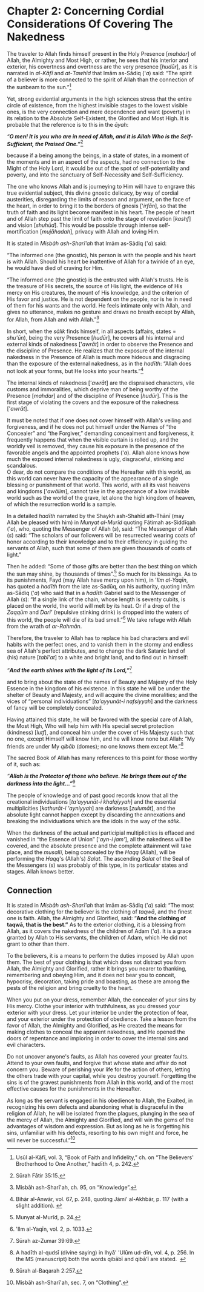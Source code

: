 Chapter 2: Concerning Cordial Considerations Of Covering The Nakedness
======================================================================

The traveler to Allah finds himself present in the Holy Presence
[*mahdar*] of Allah, the Almighty and Most High, or rather, he sees that
his interior and exterior, his covertness and overtness are the very
presence [*hudūr*], as it is narrated in *al-Kāfī* and *at*-*Tawhīd*
that Imām as-Sādiq ('*a*) said: “The spirit of a believer is more
connected to the spirit of Allah than the connection of the sunbeam to
the sun.”[^1]

Yet, strong evidential arguments in the high sciences stress that the
entire circle of existence, from the highest invisible stages to the
lowest visible ones, is the very connection and mere dependence and want
(poverty) in its relation to the Absolute Self-Existent, the Glorified
and Most High. It is probable that the reference is to this in the
*āyah*:

*“**O men! It is you who are in need of Allah, and it is Allah Who is
the Self-Sufficient, the Praised One.”***[^2]

because if a being among the beings, in a state of states, in a moment
of the moments and in an aspect of the aspects, had no connection to the
Might of the Holy Lord, it would be out of the spot of self-potentiality
and poverty, and into the sanctuary of Self-Necessity and
Self-Sufficiency.

The one who knows Allah and is journeying to Him will have to engrave
this true evidential subject, this divine gnostic delicacy, by way of
cordial austerities, disregarding the limits of reason and argument, on
the face of the heart, in order to bring it to the borders of gnosis
['*irfān*], so that the truth of faith and its light become manifest in
his heart. The people of heart and of Allah step past the limit of faith
onto the stage of revelation [*kashf*] and vision [*shuhūd*]. This would
be possible through intense self-mortification [*mujāhadah*], privacy
with Allah and loving Him.

It is stated in *Misbāh ash-Sharī'ah* that Imām as-Sādiq ('*a*) said:

“The informed one (the gnostic), his person is with the people and his
heart is with Allah. Should his heart be inattentive of Allah for a
twinkle of an eye, he would have died of craving for Him.

“The informed one (the gnostic) is the entrusted with Allah's trusts. He
is the treasure of His secrets, the source of His light, the evidence of
His mercy on His creatures, the mount of His knowledge, and the
criterion of His favor and justice. He is not dependent on the people,
nor is he in need of them for his wants and the world. He feels intimate
only with Allah, and gives no utterance, makes no gesture and draws no
breath except by Allah, for Allah, from Allah and with Allah.”[^3]

In short, when the *sālik* finds himself, in all aspects (affairs,
states = *shu'ūn*), being the very Presence [*hudūr*], he covers all his
internal and external kinds of nakedness ['*awrāt*] in order to observe
the Presence and the discipline of Presence. He realizes that the
exposure of the internal nakedness in the Presence of Allah is much more
hideous and disgracing than the exposure of the external nakedness, as
in the *hadīth*: “Allah does not look at your forms, but He looks into
your hearts.”[^4]

The internal kinds of nakedness ['*awrāt*] are the dispraised
characters, vile customs and immoralities, which deprive man of being
worthy of the Presence [*mahdar*] and of the discipline of Presence
[*hudūr*]. This is the first stage of violating the covers and the
exposure of the nakedness ['*awrāt*].

It must be noted that if one does not cover himself with Allah's veiling
and forgiveness, and if he does not put himself under the Names of “the
Concealer” and “the Forgiver,” demanding concealment and forgiveness, it
frequently happens that when the visible curtain is rolled up, and the
worldly veil is removed, they cause his exposure in the presence of the
favorable angels and the appointed prophets ('*a*). Allah alone knows
how much the exposed internal nakedness is ugly, disgraceful, stinking
and scandalous.  
 O dear, do not compare the conditions of the Hereafter with this world,
as this world can never have the capacity of the appearance of a single
blessing or punishment of that world. This world, with all its vast
heavens and kingdoms ['*awālim*], cannot take in the appearance of a low
invisible world such as the world of the grave, let alone the high
kingdom of heaven, of which the resurrection world is a sample.

In a detailed *hadīth* narrated by the Shaykh ash-Shahīd ath-Thānī (may
Allah be pleased with him) in *Munyat al-Murīd* quoting Fātimah
as-Siddīqah ('*a*), who, quoting the Messenger of Allah (*s*), said:
“The Messenger of Allah (*s*) said: “The scholars of our followers will
be resurrected wearing coats of honor according to their knowledge and
to their efficiency in guiding the servants of Allah, such that some of
them are given thousands of coats of light.”

Then he added: “Some of those gifts are better than the best thing on
which the sun may shine, by thousands of times”.[^5] So much for its
blessings. As to its punishments, Fayd (may Allah have mercy upon him),
in '*Ilm al-Yaqīn*, has quoted a *hadīth* from the late as-Sadūq, on his
authority, quoting Imām as-Sādiq ('*a*) who said that in a *hadīth*
Gabriel said to the Messenger of Allah (*s*): “If a single link of the
chain, whose length is seventy cubits, is placed on the world, the world
will melt by its heat. Or if a drop of the *Zaqqūm* and *Darī'*
(repulsive stinking drink) is dropped into the waters of this world, the
people will die of its bad smell.”[^6] We take refuge with Allah from
the wrath of *ar*-*Rahmān*.

Therefore, the traveler to Allah has to replace his bad characters and
evil habits with the perfect ones, and to vanish them in the stormy and
endless sea of Allah's perfect attributes, and to change the dark
Satanic land of (his) nature [*tabī'at*] to a white and bright land, and
to find out in himself:

*“**And the earth shines with the light of its Lord,”***[^7]

and to bring about the state of the names of Beauty and Majesty of the
Holy Essence in the kingdom of his existence. In this state he will be
under the shelter of Beauty and Majesty, and will acquire the divine
moralities; and the vices of “personal individuations” [*ta'ayyunāt*-*i
nafsiyyah*] and the darkness of fancy will be completely concealed.

Having attained this state, he will be favored with the special care of
Allah, the Most High, Who will help him with His special secret
protection (kindness) [*lutf*], and conceal him under the cover of His
Majesty such that no one, except Himself will know him, and he will know
none but Allah: “My friends are under My *qibāb* (domes); no one knows
them except Me.”[^8]

The sacred Book of Allah has many references to this point for those
worthy of it, such as:

*“**Allah is the Protector of those who believe. He brings them out of
the darkness into the light…”***[^9]

The people of knowledge and of past good records know that all the
creational individuations [*ta'ayyunāt*-*i khalqiyyah*] and the
essential multiplicities [*kathurāt-i 'ayniyyah*] are darkness
[*zulumāt*], and the absolute light cannot happen except by discarding
the annexations and breaking the individuations which are the idols in
the way of the *sālik*.

When the darkness of the actual and participial multiplicities is
effaced and vanished in “the Essence of Union” ['*ayn-i jam'*], all the
nakedness will be covered, and the absolute presence and the complete
attainment will take place, and the *musallī*, being concealed by the
*Haqq* (Allah), will be performing the *Haqq*'s (Allah's) *Salat*. The
ascending *Salat* of the Seal of the Messengers (*s*) was probably of
this type, in its particular states and stages. Allah knows better.

Connection
----------

It is stated in *Misbāh ash*-*Sharī'ah* that Imām as-Sādiq ('*a*) said:
“The most decorative clothing for the believer is the clothing of
*taqwā*, and the finest one is faith. Allah, the Almighty and Glorified,
said: “**And the clothing of taqwā, that is the best.”** As to the
exterior clothing, it is a blessing from Allah, as it covers the
nakedness of the children of Adam ('*a*). It is a grace granted by Allah
to His servants, the children of Adam, which He did not grant to other
than them.

To the believers, it is a means to perform the duties imposed by Allah
upon them. The best of your clothing is that which does not distract you
from Allah, the Almighty and Glorified, rather it brings you nearer to
thanking, remembering and obeying Him, and it does not bear you to
conceit, hypocrisy, decoration, taking pride and boasting, as these are
among the pests of the religion and bring cruelty to the heart.

When you put on your dress, remember Allah, the concealer of your sins
by His mercy. Clothe your interior with truthfulness, as you dressed
your exterior with your dress. Let your interior be under the protection
of fear, and your exterior under the protection of obedience. Take a
lesson from the favor of Allah, the Almighty and Glorified, as He
created the means for making clothes to conceal the apparent nakedness,
and He opened the doors of repentance and imploring in order to cover
the internal sins and evil characters.

Do not uncover anyone's faults, as Allah has covered your greater
faults. Attend to your own faults, and forgive that whose state and
affair do not concern you. Beware of perishing your life for the action
of others, letting the others trade with your capital, while you destroy
yourself. Forgetting the sins is of the gravest punishments from Allah
in this world, and of the most effective causes for the punishments in
the Hereafter.

As long as the servant is engaged in his obedience to Allah, the
Exalted, in recognizing his own defects and abandoning what is
disgraceful in the religion of Allah, he will be isolated from the
plagues, plunging in the sea of the mercy of Allah, the Almighty and
Glorified, and will win the gems of the advantages of wisdom and
expression. But as long as he is forgetting his sins, unfamiliar with
his defects, resorting to his own might and force, he will never be
successful.”[^10]

[^1]: Usūl al-Kāfī, vol. 3, “Book of Faith and Infidelity,” ch. on “The
Believers' Brotherhood to One Another,” hadīth 4, p. 242.

[^2]: Sūrah Fātir 35:15.

[^3]: Misbāh ash-Sharī'ah, ch. 95, on “Knowledge”.

[^4]: Bihār al-Anwār, vol. 67, p. 248, quoting Jāmi' al-Akhbār, p. 117
(with a slight addition). 

[^5]: Munyat al-Murīd, p. 24.

[^6]: 'Ilm al-Yaqīn, vol. 2, p. 1033.

[^7]: Sūrah az-Zumar 39:69.

[^8]: A hadīth al-qudsī (divine saying) in Ihyā' 'Ulūm ud-dīn, vol. 4,
p. 256. In the MS (manuscript) both the words qibābī and qibā'ī are
stated.  

[^9]: Sūrah al-Baqarah 2:257.

[^10]: Misbāh ash-Sharī'ah, sec. 7, on “Clothing”.


